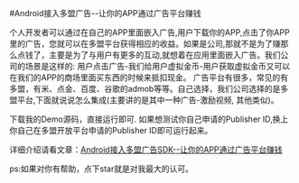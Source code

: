 #Android接入多盟广告--让你的APP通过广告平台赚钱

个人开发者可以通过在自己的APP里面嵌入广告,用户下载你的APP,点击了你APP里的广告，您就可以在多盟平台获得相应的收益。如果是公司,那就不是为了赚那么点钱了，主要是为了与用户有更多的互动,就想着在应用里面嵌入广告。我们公司的场景是这样的: 用户点击广告-我们给用户虚拟金币-用户获取虚拟金币又可以在我们的APP的商场里面买东西的时候来抵扣现金。 
广告平台有很多，常见的有多盟，有米、点金、百度、谷歌的admob等等。自己选择，我们公司选择的是多盟平台,下面就说说怎么集成(主要讲的是其中一种广告-激励视频, 其他类似)。

下载我的Demo源码，直接运行即可. 如果想测试你自己申请的Publisher ID,换上你自己在多盟开放平台申请的Publisher ID即可运行起来。

详细介绍请看文章：[Android接入多盟广告SDK--让你的APP通过广告平台赚钱](https://www.jianshu.com/p/95950370d18c)

ps:如果对你有帮助，点下star就是对我最大的认可。
